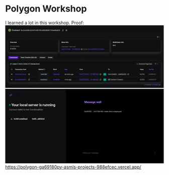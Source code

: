 # Polygon Workshop

I learned a lot in this workshop.
Proof:
![alt text](image-2.png)
![alt text](image-3.png)
https://polygon-ga69180py-asmis-projects-988efcec.vercel.app/
